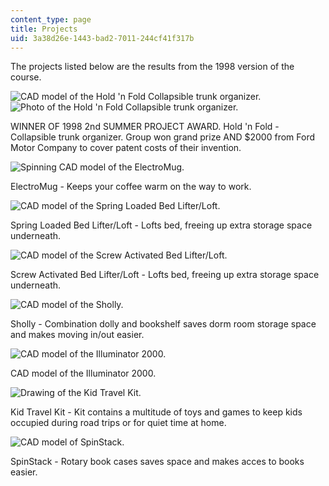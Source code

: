 ```yaml
---
content_type: page
title: Projects
uid: 3a38d26e-1443-bad2-7011-244cf41f317b
---
```


The projects listed below are the results from the 1998 version of the course.

![CAD model of the Hold 'n Fold  Collapsible trunk organizer.](/courses/mechanical-engineering/2-971-2nd-summer-introduction-to-design-january-iap-2003/projects/98_hold_n_fold.gif)![Photo of the Hold 'n Fold Collapsible trunk organizer.](/courses/mechanical-engineering/2-971-2nd-summer-introduction-to-design-january-iap-2003/projects/98_holdnfold_in_car.jpg)

WINNER OF 1998 2nd SUMMER PROJECT AWARD. Hold 'n Fold - Collapsible trunk organizer. Group won grand prize AND $2000 from Ford Motor Company to cover patent costs of their invention.

![Spinning CAD model of the ElectroMug.](/courses/mechanical-engineering/2-971-2nd-summer-introduction-to-design-january-iap-2003/projects/electromug_animation_small.gif)

ElectroMug - Keeps your coffee warm on the way to work.

![CAD model of the Spring Loaded Bed Lifter/Loft.](/courses/mechanical-engineering/2-971-2nd-summer-introduction-to-design-january-iap-2003/projects/98_spring_bedlifter.gif)

Spring Loaded Bed Lifter/Loft - Lofts bed, freeing up extra storage space underneath.

![CAD model of the Screw Activated Bed Lifter/Loft.](/courses/mechanical-engineering/2-971-2nd-summer-introduction-to-design-january-iap-2003/projects/98_screw_bed_lifter.gif)

Screw Activated Bed Lifter/Loft - Lofts bed, freeing up extra storage space underneath.

![CAD model of the Sholly.](/courses/mechanical-engineering/2-971-2nd-summer-introduction-to-design-january-iap-2003/projects/98_sholly.gif)

Sholly - Combination dolly and bookshelf saves dorm room storage space and makes moving in/out easier.

![CAD model of the Illuminator 2000.](/courses/mechanical-engineering/2-971-2nd-summer-introduction-to-design-january-iap-2003/projects/98_desk_drawer_illuminator.gif)

CAD model of the Illuminator 2000.

![Drawing of the Kid Travel Kit.](/courses/mechanical-engineering/2-971-2nd-summer-introduction-to-design-january-iap-2003/projects/98_kid_travel_kit.gif)

Kid Travel Kit - Kit contains a multitude of toys and games to keep kids occupied during road trips or for quiet time at home.

![CAD model of SpinStack.](/courses/mechanical-engineering/2-971-2nd-summer-introduction-to-design-january-iap-2003/projects/98_spinstack.gif)

SpinStack - Rotary book cases saves space and makes acces to books easier.